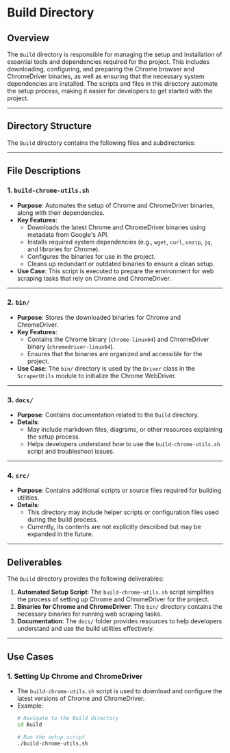 # Build Directory

## Overview
The `Build` directory is responsible for managing the setup and installation of essential tools and dependencies required for the project. This includes downloading, configuring, and preparing the Chrome browser and ChromeDriver binaries, as well as ensuring that the necessary system dependencies are installed. The scripts and files in this directory automate the setup process, making it easier for developers to get started with the project.

---

## Directory Structure
The `Build` directory contains the following files and subdirectories:

---

## File Descriptions

### 1. `build-chrome-utils.sh`
- **Purpose**: Automates the setup of Chrome and ChromeDriver binaries, along with their dependencies.
- **Key Features**:
  - Downloads the latest Chrome and ChromeDriver binaries using metadata from Google's API.
  - Installs required system dependencies (e.g., `wget`, `curl`, `unzip`, `jq`, and libraries for Chrome).
  - Configures the binaries for use in the project.
  - Cleans up redundant or outdated binaries to ensure a clean setup.
- **Use Case**: This script is executed to prepare the environment for web scraping tasks that rely on Chrome and ChromeDriver.

---

### 2. `bin/`
- **Purpose**: Stores the downloaded binaries for Chrome and ChromeDriver.
- **Key Features**:
  - Contains the Chrome binary (`chrome-linux64`) and ChromeDriver binary (`chromedriver-linux64`).
  - Ensures that the binaries are organized and accessible for the project.
- **Use Case**: The `bin/` directory is used by the `Driver` class in the `ScraperUtils` module to initialize the Chrome WebDriver.

---

### 3. `docs/`
- **Purpose**: Contains documentation related to the `Build` directory.
- **Details**:
  - May include markdown files, diagrams, or other resources explaining the setup process.
  - Helps developers understand how to use the `build-chrome-utils.sh` script and troubleshoot issues.

---

### 4. `src/`
- **Purpose**: Contains additional scripts or source files required for building utilities.
- **Details**:
  - This directory may include helper scripts or configuration files used during the build process.
  - Currently, its contents are not explicitly described but may be expanded in the future.

---

## Deliverables
The `Build` directory provides the following deliverables:
1. **Automated Setup Script**: The `build-chrome-utils.sh` script simplifies the process of setting up Chrome and ChromeDriver for the project.
2. **Binaries for Chrome and ChromeDriver**: The `bin/` directory contains the necessary binaries for running web scraping tasks.
3. **Documentation**: The `docs/` folder provides resources to help developers understand and use the build utilities effectively.

---

## Use Cases

### 1. **Setting Up Chrome and ChromeDriver**
- The `build-chrome-utils.sh` script is used to download and configure the latest versions of Chrome and ChromeDriver.
- Example:
  ```bash
  # Navigate to the Build directory
  cd Build

  # Run the setup script
  ./build-chrome-utils.sh